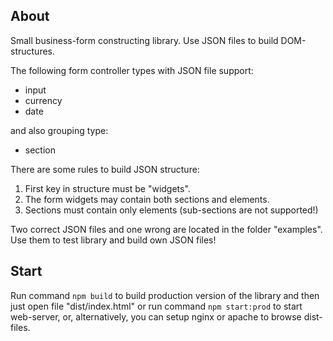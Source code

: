 ## About
Small business-form constructing library. Use JSON files to build DOM-structures.

The following form controller types with JSON file support:

* input
* currency
* date

and also grouping type:
* section

There are some rules to build JSON structure:
1. First key in structure must be "widgets".
2. The form widgets may contain both sections and elements.
3. Sections must contain only elements (sub-sections are not supported!)

Two correct JSON files and one wrong are located in the folder "examples".
Use them to test library and build own JSON files!

## Start
Run command `npm build` to build production version of the library and then just open file "dist/index.html"
or run command `npm start:prod` to start web-server,
or, alternatively, you can setup nginx or apache to browse dist-files.
